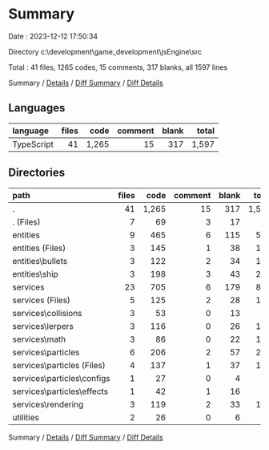 # Summary

Date : 2023-12-12 17:50:34

Directory c:\\development\\game_development\\jsEngine\\src

Total : 41 files,  1265 codes, 15 comments, 317 blanks, all 1597 lines

Summary / [Details](details.md) / [Diff Summary](diff.md) / [Diff Details](diff-details.md)

## Languages
| language | files | code | comment | blank | total |
| :--- | ---: | ---: | ---: | ---: | ---: |
| TypeScript | 41 | 1,265 | 15 | 317 | 1,597 |

## Directories
| path | files | code | comment | blank | total |
| :--- | ---: | ---: | ---: | ---: | ---: |
| . | 41 | 1,265 | 15 | 317 | 1,597 |
| . (Files) | 7 | 69 | 3 | 17 | 89 |
| entities | 9 | 465 | 6 | 115 | 586 |
| entities (Files) | 3 | 145 | 1 | 38 | 184 |
| entities\\bullets | 3 | 122 | 2 | 34 | 158 |
| entities\\ship | 3 | 198 | 3 | 43 | 244 |
| services | 23 | 705 | 6 | 179 | 890 |
| services (Files) | 5 | 125 | 2 | 28 | 155 |
| services\\collisions | 3 | 53 | 0 | 13 | 66 |
| services\\lerpers | 3 | 116 | 0 | 26 | 142 |
| services\\math | 3 | 86 | 0 | 22 | 108 |
| services\\particles | 6 | 206 | 2 | 57 | 265 |
| services\\particles (Files) | 4 | 137 | 1 | 37 | 175 |
| services\\particles\\configs | 1 | 27 | 0 | 4 | 31 |
| services\\particles\\effects | 1 | 42 | 1 | 16 | 59 |
| services\\rendering | 3 | 119 | 2 | 33 | 154 |
| utilities | 2 | 26 | 0 | 6 | 32 |

Summary / [Details](details.md) / [Diff Summary](diff.md) / [Diff Details](diff-details.md)